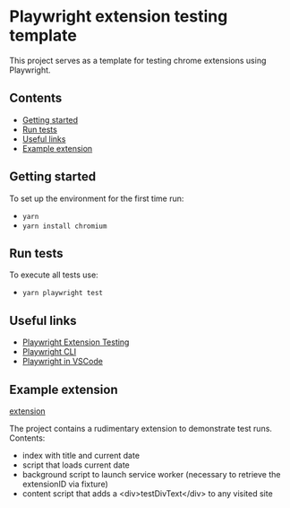 # Playwright extension testing template

This project serves as a template for testing chrome extensions using Playwright.

## Contents

- [Getting started](#getting-started)
- [Run tests](#run-tests)
- [Useful links](#useful-links)
- [Example extension](#example-extension)

## Getting started

To set up the environment for the first time run:

- `yarn`
- `yarn install chromium`

## Run tests

To execute all tests use:

- `yarn playwright test`

## Useful links

- [Playwright Extension Testing](https://playwright.dev/docs/chrome-extensions)
- [Playwright CLI](https://playwright.dev/docs/test-cli)
- [Playwright in VSCode](https://playwright.dev/docs/getting-started-vscode)

## Example extension

[extension](extension)

The project contains a rudimentary extension to demonstrate test runs.
Contents:

- index with title and current date
- script that loads current date
- background script to launch service worker (necessary to retrieve the extensionID via fixture)
- content script that adds a \<div>testDivText\</div> to any visited site
